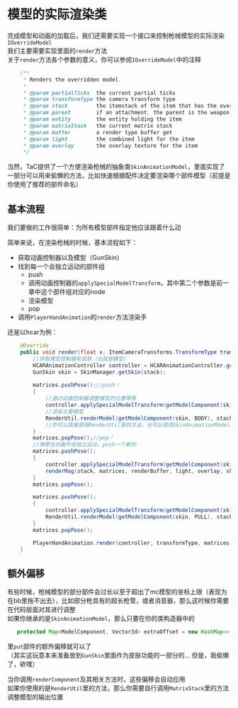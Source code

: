 # 模型的实际渲染类
完成模型和动画的加载后，我们还需要实现一个接口来控制枪械模型的实际渲染
`IOverrideModel`  
我们主要需要实现里面的`render`方法  
关于`render`方法各个参数的意义，你可以参阅`IOverrideModel`中的注释  
```java
    /**
     * Renders the overridden model.
     *
     * @param partialTicks  the current partial ticks
     * @param transformType the camera transform type
     * @param stack         the itemstack of the item that has the overridden model
     * @param parent        if an attachment, the parent is the weapon this attachment is attached to otherwise it's an empty stack.
     * @param entity        the entity holding the item
     * @param matrixStack   the current matrix stack
     * @param buffer        a render type buffer get
     * @param light         the combined light for the item
     * @param overlay       the overlay texture for the item
     */
```

当然，TaC提供了一个方便渲染枪械的抽象类`SkinAnimationModel`，里面实现了一部分可以用来偷懒的方法，比如快速根据配件决定要渲染哪个部件模型（前提是你使用了推荐的部件命名）

## 基本流程
我们要做的工作很简单：为所有模型部件指定他应该跟着什么动

简单来说，在渲染枪械的时候，基本流程如下：
- 获取动画控制器以及模型（GunSkin）
- 找到每一个会独立运动的部件组
  - push
  - 调用动画控制器的`applySpecialModelTransform`，其中第二个参数是前一章中这个部件组对应的node
  - 渲染模型
  - pop
-  调用`PlayerHandAnimation`的`render`方法渲染手

还是以hcar为例：
```java
    @Override
    public void render(float v, ItemCameraTransforms.TransformType transformType, ItemStack stack, ItemStack parent, LivingEntity entity, MatrixStack matrices, IRenderTypeBuffer renderBuffer, int light, int overlay) {
        //获取模型控制器和皮肤（也就是模型）
        HCARAnimationController controller = HCARAnimationController.getInstance();
        GunSkin skin = SkinManager.getSkin(stack);
        
        matrices.pushPose();//push！
        {
            //通过动画控制器调整模型的位置等等
            controller.applySpecialModelTransform(getModelComponent(skin, BODY), HCARAnimationController.INDEX_BODY, transformType, matrices);
            //渲染主要模型
            RenderUtil.renderModel(getModelComponent(skin, BODY), stack, matrices, renderBuffer, light, overlay);
            //你可以直接使用RenderUtil里的方法，也可以使用SkinAnimationModel里的方法
        }
        matrices.popPose();//pop！
        //弹匣在动画中会独立运动，push一个新的
        matrices.pushPose();
        {
            controller.applySpecialModelTransform(getModelComponent(skin, BODY), HCARAnimationController.INDEX_MAG, transformType, matrices);
            renderMag(stack, matrices, renderBuffer, light, overlay, skin);
        }
        matrices.popPose();

        matrices.pushPose();
        {
            controller.applySpecialModelTransform(getModelComponent(skin, BODY), HCARAnimationController.INDEX_PULL, transformType, matrices);
            RenderUtil.renderModel(getModelComponent(skin, PULL), stack, matrices, renderBuffer, light, overlay);
        }
        matrices.popPose();

        PlayerHandAnimation.render(controller, transformType, matrices, renderBuffer, light);
    }
```

## 额外偏移
有些时候，枪械模型的部分部件会过长以至于超出了mc模型的坐标上限（表现为在bb里拖不出去），比如部分枪具有的超长枪管，或者消音器，那么这时候你需要在代码层面对其进行调整  
如果你继承的是`SkinAnimationModel`，那么只要在你的类构造器中的 
```java
   protected Map<ModelComponent, Vector3d> extraOffset = new HashMap<>();
```
里`put`部件的额外偏移就可以了  
（其实这玩意本来准备放到`GunSkin`里面作为皮肤功能的一部分的... 但是，我偷懒了，欸嘿）  

当你调用`renderComponent`及其相关方法时，这些偏移会自动应用  
如果你使用的是`RenderUtil`里的方法，那么你需要自行调用`MatrixStack`里的方法调整模型的输出位置